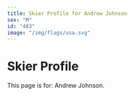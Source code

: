 ```yaml
---
title: Skier Profile for Andrew Johnson
sex: "M"
id: "483"
image: "/img/flags/usa.svg" 
---
```


# Skier Profile

This page is for: Andrew Johnson.
    